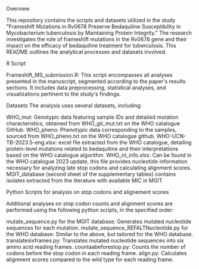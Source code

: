 Overview

This repository contains the scripts and datasets utilized in the study "Frameshift Mutations in Rv0678 Preserve Bedaquiline Susceptibility in Mycobacterium tuberculosis by Maintaining Protein Integrity." The research investigates the role of frameshift mutations in the Rv0678 gene and their impact on the efficacy of bedaquiline treatment for tuberculosis. This README outlines the analytical processes and datasets involved.

R Script

Frameshift_MS_submission.R: This script encompasses all analyses presented in the manuscript, segmented according to the paper's results sections. It includes data preprocessing, statistical analyses, and visualizations pertinent to the study's findings.

Datasets
The analysis uses several datasets, including:

WHO_mut: Genotypic data featuring sample IDs and detailed mutation characteristics, obtained from WHO_git_mut.txt on the WHO catalogue GitHub.
WHO_pheno: Phenotypic data corresponding to the samples, sourced from WHO_pheno.txt on the WHO catalogue github.
WHO-UCN-TB-2023.5-eng.xlsx: excel file extracted from the WHO catalogue, detailing protein-level mutations related to bedaquiline and their interpretations based on the WHO catalogue algorithm.
WHO_nt_info.xlsx: Can be found in the WHO catalogue 2023 update, this file provides  nucleotide information necessary for analyzing late stop codons and calculating alignment scores.
MGIT_database (second sheet of the supplementary tables) contains isolates extracted from the literature with available MIC in MGIT

Python Scripts for analysis on stop codons and alignement scores

Additional analyses on stop codon counts and alignment scores are performed using the following python scripts, in the specified order:

mutate_sequence.py for the MGIT database: Generates mutated nucleotide sequences for each mutation.
mutate_sequence_REFALTNucleotide.py for the WHO database: Similar to the above, but tailored for the WHO database.
translatesixframes.py: Translates mutated nucleotide sequences into six amino acid reading frames.
countaabeforestop.py: Counts the number of codons before the stop codon in each reading frame.
align.py: Calculates alignment scores compared to the wild type for each reading frame.
